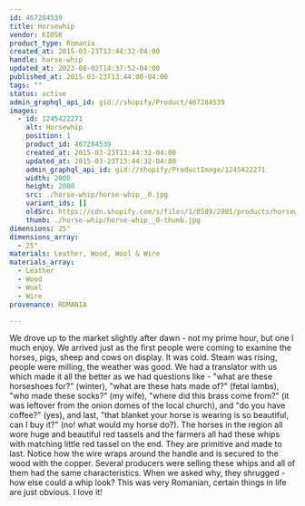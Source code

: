 ```yaml
---
id: 467284539
title: Horsewhip
vendor: KIOSK
product_type: Romania
created_at: 2015-03-23T13:44:32-04:00
handle: horse-whip
updated_at: 2023-08-02T14:37:52-04:00
published_at: 2015-03-23T13:44:00-04:00
tags: ""
status: active
admin_graphql_api_id: gid://shopify/Product/467284539
images:
  - id: 1245422271
    alt: Horsewhip
    position: 1
    product_id: 467284539
    created_at: 2015-03-23T13:44:32-04:00
    updated_at: 2015-03-23T13:44:32-04:00
    admin_graphql_api_id: gid://shopify/ProductImage/1245422271
    width: 2000
    height: 2000
    src: ./horse-whip/horse-whip__0.jpg
    variant_ids: []
    oldSrc: https://cdn.shopify.com/s/files/1/0589/2901/products/horsewhip_f021ef37-2819-44d8-9579-bed4a7c2ada6.jpeg?v=1427132672
    thumb: ./horse-whip/horse-whip__0-thumb.jpg
dimensions: 25"
dimensions_array:
  - 25"
materials: Leather, Wood, Wool & Wire
materials_array:
  - Leather
  - Wood
  - Wool
  - Wire
provenance: ROMANIA

---
```


We drove up to the market slightly after dawn - not my prime hour, but one I much enjoy. We arrived just as the first people were coming to examine the horses, pigs, sheep and cows on display. It was cold. Steam was rising, people were milling, the weather was good. We had a translator with us which made it all the better as we had questions like - "what are these horseshoes for?" (winter), "what are these hats made of?" (fetal lambs), "who made these socks?" (my wife), "where did this brass come from?" (it was leftover from the onion domes of the local church), and "do you have coffee?" (yes), and last, "that blanket your horse is wearing is so beautiful, can I buy it?" (no! what would my horse do?). The horses in the region all wore huge and beautiful red tassels and the farmers all had these whips with matching little red tassel on the end. They are primitive and made to last. Notice how the wire wraps around the handle and is secured to the wood with the copper. Several producers were selling these whips and all of them had the same characteristics. When we asked why, they shrugged - how else could a whip look? This was very Romanian, certain things in life are just obvious. I love it!